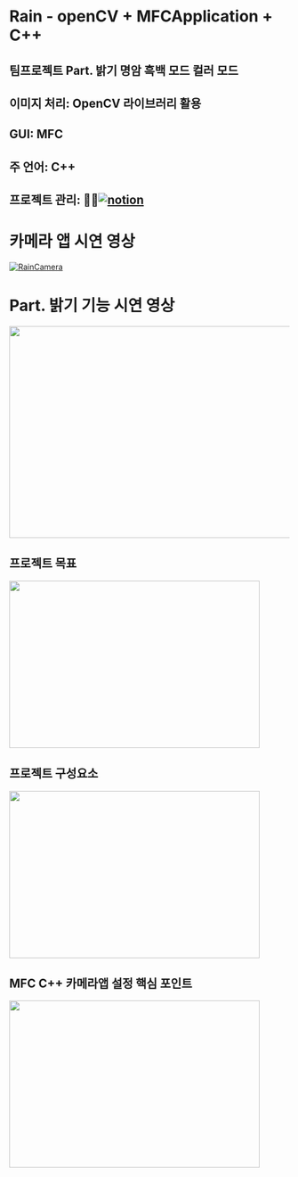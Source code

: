 # Rain - openCV + MFCApplication + C++
## 팀프로젝트 Part. 밝기 명암 흑백 모드 컬러 모드 
## 이미지 처리: OpenCV 라이브러리 활용 
## GUI: MFC 
## 주 언어: C++ 
## 프로젝트 관리:  🤟🤟[![notion](https://img.shields.io/badge/notion-0?style=for-the-badge&logo=notion&logoColor=white)](https://grizzled-opinion-a02.notion.site/f2bd4d8dc78e41f48f369537ae7e3307?pvs=4) 

# 카메라 앱 시연 영상
[![RainCamera](https://img.youtube.com/vi/ysjO404VQeE/0.jpg)](https://youtu.be/ysjO404VQeE)

#  Part. 밝기 기능 시연 영상
<img src="https://github.com/changdonghyuk/rain-CAMARA-APP-Project_MFC/assets/149138756/c019802e-c6b9-451d-b427-9a80d5d2813f" width="550" height="380">

## 프로젝트 목표 
<img src="https://github.com/changdonghyuk/rain-CAMARA-APP-Project_MFC/assets/149138756/acf93fd6-76f4-4f42-b925-fa758ff280b7" width="450" height="300">


## 프로젝트 구성요소 
<img src="https://github.com/changdonghyuk/rain-CAMARA-APP-Project_MFC/assets/149138756/fb1cafa9-c0e8-4115-b404-9f23d75869c8"  width="450" height="300">


## MFC C++ 카메라앱 설정 핵심 포인트 
<img src="https://github.com/changdonghyuk/rain-CAMARA-APP-Project_MFC/assets/149138756/cfd226f7-3580-4746-982c-a75bbc9b377a"  width="450" height="300">
